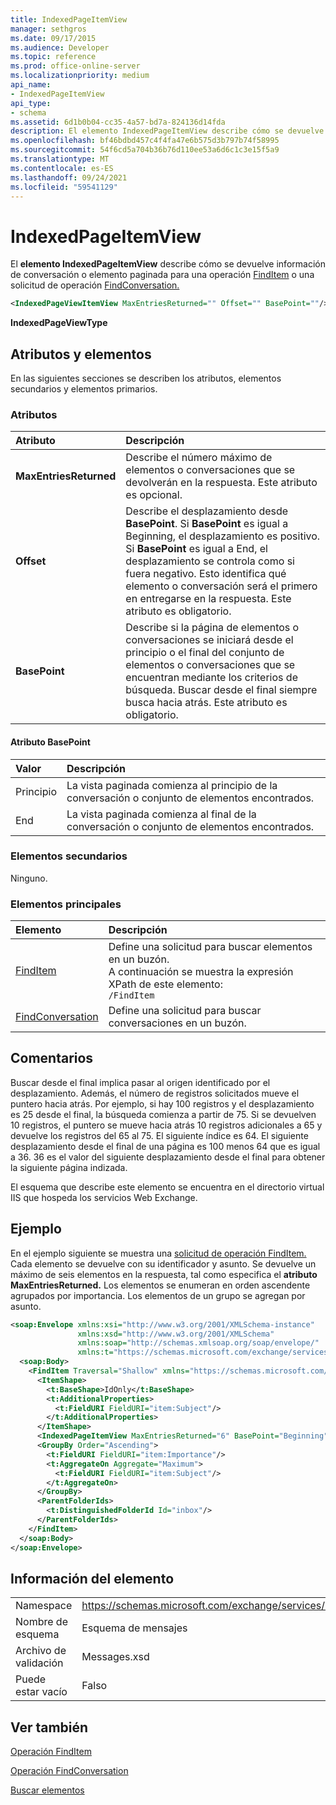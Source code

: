 ```yaml
---
title: IndexedPageItemView
manager: sethgros
ms.date: 09/17/2015
ms.audience: Developer
ms.topic: reference
ms.prod: office-online-server
ms.localizationpriority: medium
api_name:
- IndexedPageItemView
api_type:
- schema
ms.assetid: 6d1b0b04-cc35-4a57-bd7a-824136d14fda
description: El elemento IndexedPageItemView describe cómo se devuelve información de conversación o elemento paginada para una operación FindItem o una solicitud de operación FindConversation.
ms.openlocfilehash: bf46bdbd457c4f4fa47e6b575d3b797b74f58995
ms.sourcegitcommit: 54f6cd5a704b36b76d110ee53a6d6c1c3e15f5a9
ms.translationtype: MT
ms.contentlocale: es-ES
ms.lasthandoff: 09/24/2021
ms.locfileid: "59541129"
---
```

# <a name="indexedpageitemview"></a>IndexedPageItemView

El **elemento IndexedPageItemView** describe cómo se devuelve información de conversación o elemento paginada para una operación [FindItem](finditem-operation.md) o una solicitud de operación [FindConversation.](findconversation-operation.md) 
  
```XML
<IndexedPageViewItemView MaxEntriesReturned="" Offset="" BasePoint=""/>
```

 **IndexedPageViewType**
## <a name="attributes-and-elements"></a>Atributos y elementos

En las siguientes secciones se describen los atributos, elementos secundarios y elementos primarios.
  
### <a name="attributes"></a>Atributos

|**Atributo**|**Descripción**|
|:-----|:-----|
|**MaxEntriesReturned** <br/> |Describe el número máximo de elementos o conversaciones que se devolverán en la respuesta. Este atributo es opcional.  <br/> |
|**Offset** <br/> |Describe el desplazamiento desde **BasePoint**. Si **BasePoint** es igual a Beginning, el desplazamiento es positivo. Si **BasePoint** es igual a End, el desplazamiento se controla como si fuera negativo. Esto identifica qué elemento o conversación será el primero en entregarse en la respuesta. Este atributo es obligatorio.  <br/> |
|**BasePoint** <br/> |Describe si la página de elementos o conversaciones se iniciará desde el principio o el final del conjunto de elementos o conversaciones que se encuentran mediante los criterios de búsqueda. Buscar desde el final siempre busca hacia atrás. Este atributo es obligatorio.  <br/> |
   
#### <a name="basepoint-attribute"></a>Atributo BasePoint

|**Valor**|**Descripción**|
|:-----|:-----|
|Principio  <br/> |La vista paginada comienza al principio de la conversación o conjunto de elementos encontrados.  <br/> |
|End  <br/> |La vista paginada comienza al final de la conversación o conjunto de elementos encontrados.  <br/> |
   
### <a name="child-elements"></a>Elementos secundarios

Ninguno.
  
### <a name="parent-elements"></a>Elementos principales

|**Elemento**|**Descripción**|
|:-----|:-----|
|[FindItem](finditem.md) <br/> |Define una solicitud para buscar elementos en un buzón.  <br/> A continuación se muestra la expresión XPath de este elemento:  <br/>  `/FindItem` <br/> |
|[FindConversation](findconversation.md) <br/> |Define una solicitud para buscar conversaciones en un buzón.  <br/> |
   
## <a name="remarks"></a>Comentarios

Buscar desde el final implica pasar al origen identificado por el desplazamiento. Además, el número de registros solicitados mueve el puntero hacia atrás. Por ejemplo, si hay 100 registros y el desplazamiento es 25 desde el final, la búsqueda comienza a partir de 75. Si se devuelven 10 registros, el puntero se mueve hacia atrás 10 registros adicionales a 65 y devuelve los registros del 65 al 75. El siguiente índice es 64. El siguiente desplazamiento desde el final de una página es 100 menos 64 que es igual a 36. 36 es el valor del siguiente desplazamiento desde el final para obtener la siguiente página indizada.
  
El esquema que describe este elemento se encuentra en el directorio virtual IIS que hospeda los servicios Web Exchange.
  
## <a name="example"></a>Ejemplo

En el ejemplo siguiente se muestra una [solicitud de operación FindItem.](finditem-operation.md) Cada elemento se devuelve con su identificador y asunto. Se devuelve un máximo de seis elementos en la respuesta, tal como especifica el **atributo MaxEntriesReturned.** Los elementos se enumeran en orden ascendente agrupados por importancia. Los elementos de un grupo se agregan por asunto. 
  
```XML
<soap:Envelope xmlns:xsi="http://www.w3.org/2001/XMLSchema-instance"
               xmlns:xsd="http://www.w3.org/2001/XMLSchema"
               xmlns:soap="http://schemas.xmlsoap.org/soap/envelope/"
               xmlns:t="https://schemas.microsoft.com/exchange/services/2006/types">
  <soap:Body>
    <FindItem Traversal="Shallow" xmlns="https://schemas.microsoft.com/exchange/services/2006/messages">
      <ItemShape>
        <t:BaseShape>IdOnly</t:BaseShape>
        <t:AdditionalProperties>
          <t:FieldURI FieldURI="item:Subject"/>
        </t:AdditionalProperties>
      </ItemShape>
      <IndexedPageItemView MaxEntriesReturned="6" BasePoint="Beginning" Offset="0" />
      <GroupBy Order="Ascending">
        <t:FieldURI FieldURI="item:Importance"/>
        <t:AggregateOn Aggregate="Maximum">
          <t:FieldURI FieldURI="item:Subject"/>
        </t:AggregateOn>
      </GroupBy>
      <ParentFolderIds>
        <t:DistinguishedFolderId Id="inbox"/>
      </ParentFolderIds>
    </FindItem>
  </soap:Body>
</soap:Envelope>
```

## <a name="element-information"></a>Información del elemento

|||
|:-----|:-----|
|Namespace  <br/> |https://schemas.microsoft.com/exchange/services/2006/messages  <br/> |
|Nombre de esquema  <br/> |Esquema de mensajes  <br/> |
|Archivo de validación  <br/> |Messages.xsd  <br/> |
|Puede estar vacío  <br/> |Falso  <br/> |
   
## <a name="see-also"></a>Ver también



[Operación FindItem](finditem-operation.md)
  
[Operación FindConversation](findconversation-operation.md)


[Buscar elementos](https://msdn.microsoft.com/library/63af1f9c-464b-4fca-9ae3-3d60f24ca93c%28Office.15%29.aspx)

